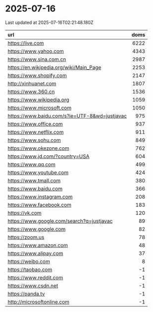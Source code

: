 # 2025-07-16

<!-- BEGIN -->
Last updated at 2025-07-16T02:21:48.180Z

url | doms
:- | -:
https://live.com | 6222
https://www.yahoo.com | 4343
https://www.sina.com.cn | 2987
https://en.wikipedia.org/wiki/Main_Page | 2253
https://www.shopify.com | 2147
http://xinhuanet.com | 1807
https://www.360.cn | 1536
https://www.wikipedia.org | 1059
https://www.microsoft.com | 1050
https://www.baidu.com/s?ie=UTF-8&wd=justjavac | 975
https://www.office.com | 937
https://www.netflix.com | 911
https://www.sohu.com | 849
https://www.okezone.com | 762
https://www.jd.com/?country=USA | 604
https://www.qq.com | 499
https://www.youtube.com | 424
https://www.tmall.com | 380
https://www.baidu.com | 366
https://www.instagram.com | 208
https://www.facebook.com | 183
https://vk.com | 120
https://www.google.com/search?q=justjavac | 89
https://www.google.com | 82
https://zoom.us | 78
https://www.amazon.com | 48
https://www.alipay.com | 37
https://weibo.com | 8
https://taobao.com | -1
https://www.reddit.com | -1
https://www.csdn.net | -1
https://panda.tv | -1
http://microsoftonline.com | -1
<!-- END -->
